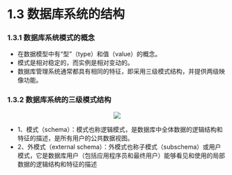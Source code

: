 # 1.3 数据库系统的结构

### 1.3.1 数据库系统模式的概念

* 在数据模型中有“型”（type）和值（value）的概念。
* 模式是相对稳定的，而实例是相对变动的。
* 数据库管理系统通常都具有相同的特征，即采用三级模式结构，并提供两级映像功能。

### 1.3.2 数据库系统的三级模式结构

<div align="center"><img src="./img/数据库系统的三级模式结构,png"/></div>

* 1、模式（schema）：模式也称逻辑模式，是数据库中全体数据的逻辑结构和特征的描述，是所有用户的公共数据视图。
* 2、外模式（external schema）：外模式也称子模式（subschema）或用户模式，它是数据库用户（包括应用程序员和最终用户）能够看见和使用的局部数据的逻辑结构和特征的描述












































